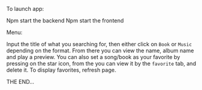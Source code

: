 To launch app: 

Npm start the backend
Npm start the frontend

Menu:

Input the title of what you searching for, then either click on `Book` or `Music` depending on the format.
From there you can view the name, album name and play a preview.
You can also set a song/book as your favorite by pressing on the star icon, from the you can view it by the `favorite` tab, and delete it.
To display favorites, refresh page.

THE END...